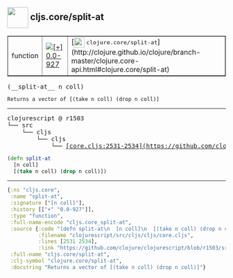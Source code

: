## <img width="48px" valign="middle" src="http://i.imgur.com/Hi20huC.png"> cljs.core/split-at

 <table border="1">
<tr>
<td>function</td>
<td><a href="https://github.com/cljsinfo/api-refs/tree/0.0-927"><img valign="middle" alt="[+] 0.0-927" src="https://img.shields.io/badge/+-0.0--927-lightgrey.svg"></a> </td>
<td>
[<img height="24px" valign="middle" src="http://i.imgur.com/1GjPKvB.png"> <samp>clojure.core/split-at</samp>](http://clojure.github.io/clojure/branch-master/clojure.core-api.html#clojure.core/split-at)
</td>
</tr>
</table>

 <samp>
(__split-at__ n coll)<br>
</samp>

```
Returns a vector of [(take n coll) (drop n coll)]
```

---

 <pre>
clojurescript @ r1503
└── src
    └── cljs
        └── cljs
            └── <ins>[core.cljs:2531-2534](https://github.com/clojure/clojurescript/blob/r1503/src/cljs/cljs/core.cljs#L2531-L2534)</ins>
</pre>

```clj
(defn split-at
  [n coll]
  [(take n coll) (drop n coll)])
```


---

```clj
{:ns "cljs.core",
 :name "split-at",
 :signature ["[n coll]"],
 :history [["+" "0.0-927"]],
 :type "function",
 :full-name-encode "cljs.core_split-at",
 :source {:code "(defn split-at\n  [n coll]\n  [(take n coll) (drop n coll)])",
          :filename "clojurescript/src/cljs/cljs/core.cljs",
          :lines [2531 2534],
          :link "https://github.com/clojure/clojurescript/blob/r1503/src/cljs/cljs/core.cljs#L2531-L2534"},
 :full-name "cljs.core/split-at",
 :clj-symbol "clojure.core/split-at",
 :docstring "Returns a vector of [(take n coll) (drop n coll)]"}

```
